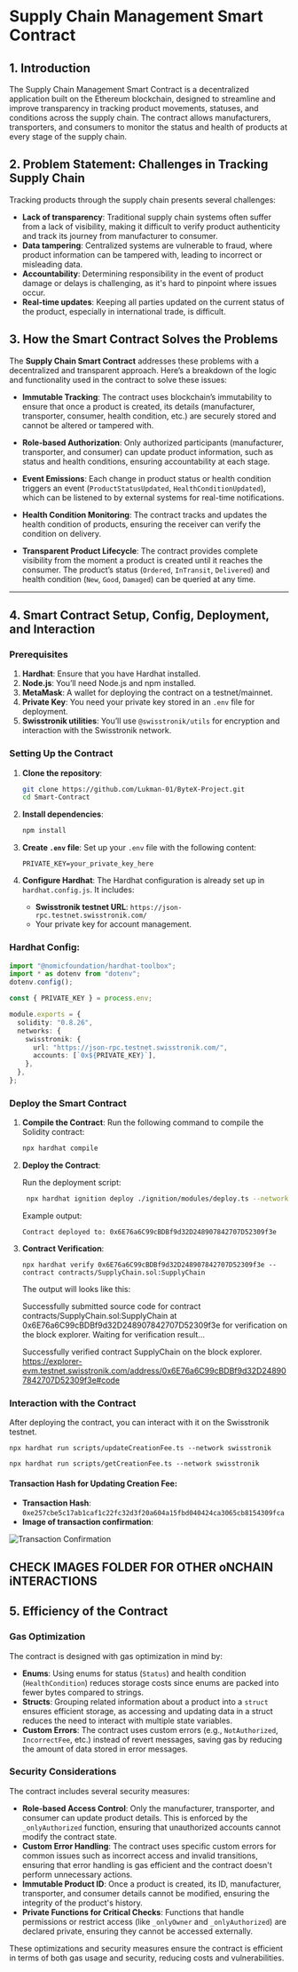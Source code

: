 # Supply Chain Management Smart Contract

## 1. **Introduction**
The Supply Chain Management Smart Contract is a decentralized application built on the Ethereum blockchain, designed to streamline and improve transparency in tracking product movements, statuses, and conditions across the supply chain. The contract allows manufacturers, transporters, and consumers to monitor the status and health of products at every stage of the supply chain.

## 2. **Problem Statement: Challenges in Tracking Supply Chain**
Tracking products through the supply chain presents several challenges:
- **Lack of transparency**: Traditional supply chain systems often suffer from a lack of visibility, making it difficult to verify product authenticity and track its journey from manufacturer to consumer.
- **Data tampering**: Centralized systems are vulnerable to fraud, where product information can be tampered with, leading to incorrect or misleading data.
- **Accountability**: Determining responsibility in the event of product damage or delays is challenging, as it's hard to pinpoint where issues occur.
- **Real-time updates**: Keeping all parties updated on the current status of the product, especially in international trade, is difficult.

## 3. **How the Smart Contract Solves the Problems**
The **Supply Chain Smart Contract** addresses these problems with a decentralized and transparent approach. Here’s a breakdown of the logic and functionality used in the contract to solve these issues:

- **Immutable Tracking**: The contract uses blockchain’s immutability to ensure that once a product is created, its details (manufacturer, transporter, consumer, health condition, etc.) are securely stored and cannot be altered or tampered with.
  
- **Role-based Authorization**: Only authorized participants (manufacturer, transporter, and consumer) can update product information, such as status and health conditions, ensuring accountability at each stage.
  
- **Event Emissions**: Each change in product status or health condition triggers an event (`ProductStatusUpdated`, `HealthConditionUpdated`), which can be listened to by external systems for real-time notifications.

- **Health Condition Monitoring**: The contract tracks and updates the health condition of products, ensuring the receiver can verify the condition on delivery.

- **Transparent Product Lifecycle**: The contract provides complete visibility from the moment a product is created until it reaches the consumer. The product’s status (`Ordered`, `InTransit`, `Delivered`) and health condition (`New`, `Good`, `Damaged`) can be queried at any time.

---

## 4. **Smart Contract Setup, Config, Deployment, and Interaction**

### Prerequisites
1. **Hardhat**: Ensure that you have Hardhat installed.
2. **Node.js**: You’ll need Node.js and npm installed.
3. **MetaMask**: A wallet for deploying the contract on a testnet/mainnet.
4. **Private Key**: You need your private key stored in an `.env` file for deployment.
5. **Swisstronik utilities**: You’ll use `@swisstronik/utils` for encryption and interaction with the Swisstronik network.

### Setting Up the Contract

1. **Clone the repository**:
   ```bash
   git clone https://github.com/Lukman-01/ByteX-Project.git
   cd Smart-Contract
   ```

2. **Install dependencies**:
   ```bash
   npm install
   ```

3. **Create `.env` file**:
   Set up your `.env` file with the following content:
   ```
   PRIVATE_KEY=your_private_key_here
   ```

4. **Configure Hardhat**:
   The Hardhat configuration is already set up in `hardhat.config.js`. It includes:
   - **Swisstronik testnet URL**: `https://json-rpc.testnet.swisstronik.com/`
   - Your private key for account management.

### Hardhat Config:
```typescript
import "@nomicfoundation/hardhat-toolbox";
import * as dotenv from "dotenv";
dotenv.config();

const { PRIVATE_KEY } = process.env;

module.exports = {
  solidity: "0.8.26",
  networks: {
    swisstronik: {
      url: "https://json-rpc.testnet.swisstronik.com/", 
      accounts: [`0x${PRIVATE_KEY}`],
    },
  },
};
```

### Deploy the Smart Contract

1. **Compile the Contract**:
   Run the following command to compile the Solidity contract:
   ```bash
   npx hardhat compile
   ```

2. **Deploy the Contract**:
    
   Run the deployment script:
   ```bash
    npx hardhat ignition deploy ./ignition/modules/deploy.ts --network swisstronik
   ```

   Example output:
   ```
   Contract deployed to: 0x6E76a6C99cBDBf9d32D248907842707D52309f3e
   ```
3. **Contract Verification**:
   ```
   npx hardhat verify 0x6E76a6C99cBDBf9d32D248907842707D52309f3e --contract contracts/SupplyChain.sol:SupplyChain
   ```

   The output will looks like this:

   Successfully submitted source code for contract
   contracts/SupplyChain.sol:SupplyChain at 0x6E76a6C99cBDBf9d32D248907842707D52309f3e
   for verification on the block explorer. Waiting for verification result...

   Successfully verified contract SupplyChain on the block explorer.
   https://explorer-evm.testnet.swisstronik.com/address/0x6E76a6C99cBDBf9d32D248907842707D52309f3e#code

### Interaction with the Contract

After deploying the contract, you can interact with it on the Swisstronik testnet.

```
npx hardhat run scripts/updateCreationFee.ts --network swisstronik
```
```
npx hardhat run scripts/getCreationFee.ts --network swisstronik
```

#### Transaction Hash for Updating Creation Fee:
- **Transaction Hash**: `0xe257cbe5c17ab1caf1c22fc32d3f20a604a15fbd040424ca3065cb8154309fca`
- **Image of transaction confirmation**:

![Transaction Confirmation](./images/Interaction2.png)

## CHECK IMAGES FOLDER FOR OTHER oNCHAIN iNTERACTIONS

## 5. **Efficiency of the Contract**

### Gas Optimization

The contract is designed with gas optimization in mind by:
- **Enums**: Using enums for status (`Status`) and health condition (`HealthCondition`) reduces storage costs since enums are packed into fewer bytes compared to strings.
- **Structs**: Grouping related information about a product into a `struct` ensures efficient storage, as accessing and updating data in a struct reduces the need to interact with multiple state variables.
- **Custom Errors**: The contract uses custom errors (e.g., `NotAuthorized`, `IncorrectFee`, etc.) instead of revert messages, saving gas by reducing the amount of data stored in error messages.

### Security Considerations

The contract includes several security measures:
- **Role-based Access Control**: Only the manufacturer, transporter, and consumer can update product details. This is enforced by the `_onlyAuthorized` function, ensuring that unauthorized accounts cannot modify the contract state.
- **Custom Error Handling**: The contract uses specific custom errors for common issues such as incorrect access and invalid transitions, ensuring that error handling is gas efficient and the contract doesn't perform unnecessary actions.
- **Immutable Product ID**: Once a product is created, its ID, manufacturer, transporter, and consumer details cannot be modified, ensuring the integrity of the product's history.
- **Private Functions for Critical Checks**: Functions that handle permissions or restrict access (like `_onlyOwner` and `_onlyAuthorized`) are declared private, ensuring they cannot be accessed externally.

These optimizations and security measures ensure the contract is efficient in terms of both gas usage and security, reducing costs and vulnerabilities.
